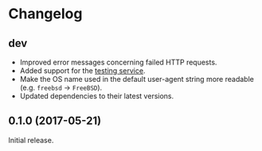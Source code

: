 # Changelog

## dev

* Improved error messages concerning failed HTTP requests.
* Added support for the [testing
  service](https://retdec.com/api/docs/test.html).
* Make the OS name used in the default user-agent string more readable (e.g.
  `freebsd` -> `FreeBSD`).
* Updated dependencies to their latest versions.

## 0.1.0 (2017-05-21)

Initial release.

